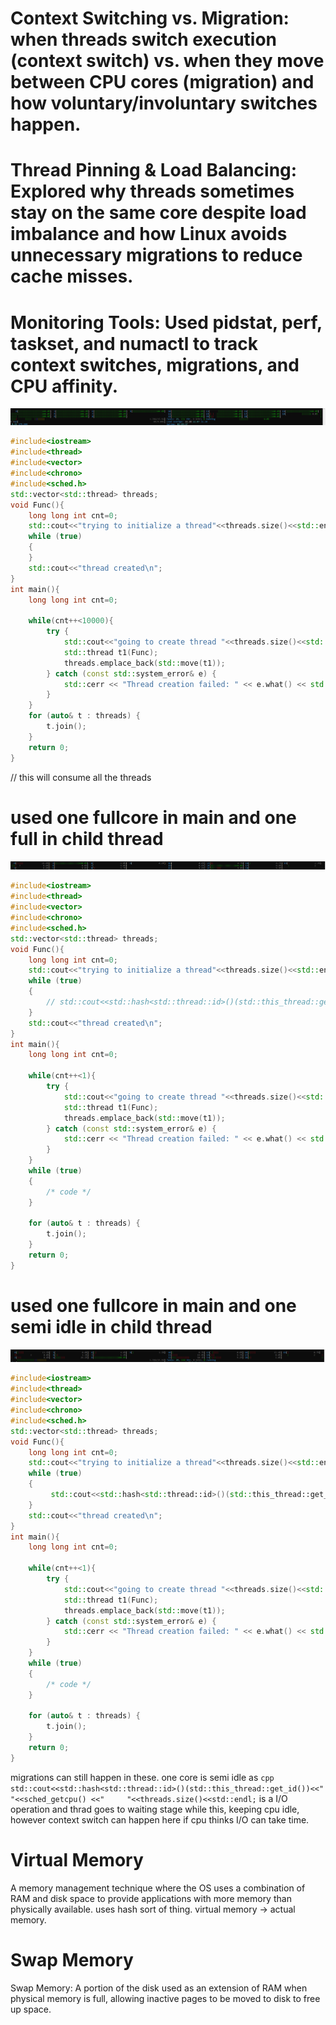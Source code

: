 # Context Switching vs. Migration: when threads switch execution (context switch) vs. when they move between CPU cores (migration) and how voluntary/involuntary switches happen.
# Thread Pinning & Load Balancing: Explored why threads sometimes stay on the same core despite load imbalance and how Linux avoids unnecessary migrations to reduce cache misses.
# Monitoring Tools: Used pidstat, perf, taskset, and numactl to track context switches, migrations, and CPU affinity.

![alt text](image.png)

```cpp
#include<iostream>
#include<thread>
#include<vector>
#include<chrono>
#include<sched.h>
std::vector<std::thread> threads;
void Func(){
    long long int cnt=0;
    std::cout<<"trying to initialize a thread"<<threads.size()<<std::endl;
    while (true)
    { 
    }
    std::cout<<"thread created\n";
}
int main(){
    long long int cnt=0;

    while(cnt++<10000){
        try {
            std::cout<<"going to create thread "<<threads.size()<<std::endl;
            std::thread t1(Func);
            threads.emplace_back(std::move(t1));
        } catch (const std::system_error& e) {
            std::cerr << "Thread creation failed: " << e.what() << std::endl;
        } 
    }
    for (auto& t : threads) {
        t.join();
    }
    return 0;
}
```
// this will consume all the threads



# used one fullcore in main and one full in child thread
![used one fullcore in main and one full in child thread](image-1.png)
```cpp
#include<iostream>
#include<thread>
#include<vector>
#include<chrono>
#include<sched.h>
std::vector<std::thread> threads;
void Func(){
    long long int cnt=0;
    std::cout<<"trying to initialize a thread"<<threads.size()<<std::endl;
    while (true)
    { 
        // std::cout<<std::hash<std::thread::id>()(std::this_thread::get_id())<<" "<<sched_getcpu() <<"     "<<threads.size()<<std::endl;
    }
    std::cout<<"thread created\n";
}
int main(){
    long long int cnt=0;

    while(cnt++<1){
        try {
            std::cout<<"going to create thread "<<threads.size()<<std::endl;
            std::thread t1(Func);
            threads.emplace_back(std::move(t1));
        } catch (const std::system_error& e) {
            std::cerr << "Thread creation failed: " << e.what() << std::endl;
        } 
    }
    while (true)
    {
        /* code */
    }
    
    for (auto& t : threads) {
        t.join();
    }
    return 0;
}
```
# used one fullcore in main and one semi idle in child thread
![alt text](image-2.png)
```cpp
#include<iostream>
#include<thread>
#include<vector>
#include<chrono>
#include<sched.h>
std::vector<std::thread> threads;
void Func(){
    long long int cnt=0;
    std::cout<<"trying to initialize a thread"<<threads.size()<<std::endl;
    while (true)
    { 
         std::cout<<std::hash<std::thread::id>()(std::this_thread::get_id())<<" "<<sched_getcpu() <<"     "<<threads.size()<<std::endl;
    }
    std::cout<<"thread created\n";
}
int main(){
    long long int cnt=0;

    while(cnt++<1){
        try {
            std::cout<<"going to create thread "<<threads.size()<<std::endl;
            std::thread t1(Func);
            threads.emplace_back(std::move(t1));
        } catch (const std::system_error& e) {
            std::cerr << "Thread creation failed: " << e.what() << std::endl;
        } 
    }
    while (true)
    {
        /* code */
    }
    
    for (auto& t : threads) {
        t.join();
    }
    return 0;
}
```
 migrations can still happen in these. one core is semi idle as  ```cpp std::cout<<std::hash<std::thread::id>()(std::this_thread::get_id())<<" "<<sched_getcpu() <<"     "<<threads.size()<<std::endl;``` is a I/O operation and thrad goes to waiting stage while this, keeping cpu idle, however context switch can happen here if cpu thinks I/O can take time.

# Virtual Memory
 A memory management technique where the OS uses a combination of RAM and disk space to provide applications with more memory than physically available. uses hash sort of thing. virtual memory -> actual memory.

# Swap Memory
Swap Memory: A portion of the disk used as an extension of RAM when physical memory is full, allowing inactive pages to be moved to disk to free up space.


